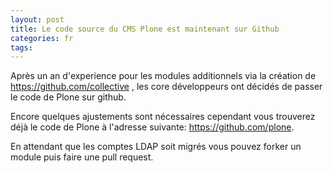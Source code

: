 ```yaml
---
layout: post
title: Le code source du CMS Plone est maintenant sur Github
categories: fr
tags: 
---
```


Après un an d'experience pour les modules additionnels via la création de
https://github.com/collective , les core développeurs ont décidés de passer
le code de Plone sur github.

Encore quelques ajustements sont nécessaires cependant vous trouverez déjà
le code de Plone à l'adresse suivante: https://github.com/plone.

En attendant que les comptes LDAP soit migrés vous pouvez forker un module
puis faire une pull request.
